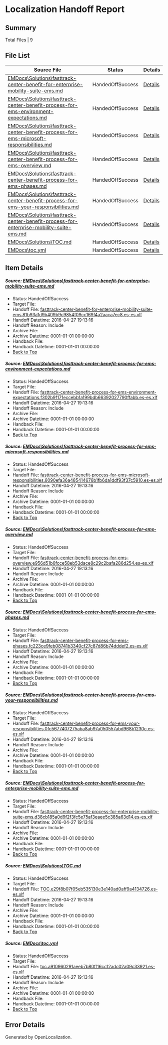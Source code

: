 # <a name='report-top'></a> Localization Handoff Report

## Summary
 Total Files | 9

## File List
 Source File | Status | Details 
 ----------- | ------ | ------- 
 [EMDocs\Solutions\fasttrack-center-benefit-for-enterprise-mobility-suite-ems.md](https://github.com/Microsoft/EMDocs-pr/blob/f034ba0e33cdaad62391021986887afff2e376b6/EMDocs/Solutions/fasttrack-center-benefit-for-enterprise-mobility-suite-ems.md) | HandedOffSuccess | [Details](#08bfc92dca764ad308ff4debd446fb3465a960e287)
 [EMDocs\Solutions\fasttrack-center-benefit-process-for-ems-environment-expectations.md](https://github.com/Microsoft/EMDocs-pr/blob/f034ba0e33cdaad62391021986887afff2e376b6/EMDocs/Solutions/fasttrack-center-benefit-process-for-ems-environment-expectations.md) | HandedOffSuccess | [Details](#087ff5c4872c07bb6fc96c27445c6517bbef387288)
 [EMDocs\Solutions\fasttrack-center-benefit-process-for-ems-microsoft-responsibilities.md](https://github.com/Microsoft/EMDocs-pr/blob/f034ba0e33cdaad62391021986887afff2e376b6/EMDocs/Solutions/fasttrack-center-benefit-process-for-ems-microsoft-responsibilities.md) | HandedOffSuccess | [Details](#a7b608a683a91cd0e5844b6bf8dc2a0e078120b089)
 [EMDocs\Solutions\fasttrack-center-benefit-process-for-ems-overview.md](https://github.com/Microsoft/EMDocs-pr/blob/f034ba0e33cdaad62391021986887afff2e376b6/EMDocs/Solutions/fasttrack-center-benefit-process-for-ems-overview.md) | HandedOffSuccess | [Details](#ef8b8dc58020cd62d67fb3191b0ed938dc41ea6390)
 [EMDocs\Solutions\fasttrack-center-benefit-process-for-ems-phases.md](https://github.com/Microsoft/EMDocs-pr/blob/f034ba0e33cdaad62391021986887afff2e376b6/EMDocs/Solutions/fasttrack-center-benefit-process-for-ems-phases.md) | HandedOffSuccess | [Details](#f775d4c2a3064d987bfe3f0e630710bd19eebee991)
 [EMDocs\Solutions\fasttrack-center-benefit-process-for-ems-your-responsibilities.md](https://github.com/Microsoft/EMDocs-pr/blob/f034ba0e33cdaad62391021986887afff2e376b6/EMDocs/Solutions/fasttrack-center-benefit-process-for-ems-your-responsibilities.md) | HandedOffSuccess | [Details](#0fcfc0d192889ecba89282e37a6c38b96ca86b9192)
 [EMDocs\Solutions\fasttrack-center-benefit-process-for-enterprise-mobility-suite-ems.md](https://github.com/Microsoft/EMDocs-pr/blob/f034ba0e33cdaad62391021986887afff2e376b6/EMDocs/Solutions/fasttrack-center-benefit-process-for-enterprise-mobility-suite-ems.md) | HandedOffSuccess | [Details](#329daed8aeaadfe2c3f9e72e3be70670fa0192da93)
 [EMDocs\Solutions\TOC.md](https://github.com/Microsoft/EMDocs-pr/blob/f034ba0e33cdaad62391021986887afff2e376b6/EMDocs/Solutions/TOC.md) | HandedOffSuccess | [Details](#13eae3089e5ab166f76ea4730ffde75c77fe1653329)
 [EMDocs\toc.yml](https://github.com/Microsoft/EMDocs-pr/blob/6d17f7d7cb309eaae8d22a6ec12cbfa3e38f62fd/EMDocs/toc.yml) | HandedOffSuccess | [Details](#67f62f8610529ad3e78102314a2866672fb41c81330)

## Item Details
##### <a name='08bfc92dca764ad308ff4debd446fb3465a960e287'></a> Source: [EMDocs\Solutions\fasttrack-center-benefit-for-enterprise-mobility-suite-ems.md](https://github.com/Microsoft/EMDocs-pr/blob/f034ba0e33cdaad62391021986887afff2e376b6/EMDocs/Solutions/fasttrack-center-benefit-for-enterprise-mobility-suite-ems.md)
* Status: HandedOffSuccess
* Target File: 
* Handoff File: [fasttrack-center-benefit-for-enterprise-mobility-suite-ems.81b93a1d9b409b9c9854f09cc169f4a2aaca7ec8.es-es.xlf](https://github.com/Microsoft/EM.handoff/blob/845e3e20464edd15fe6172de1ee1169b01836c4b/ol-handoff/Microsoft/EMDocs-pr.es-es/master/fasttrack-center-benefit-for-enterprise-mobility-suite-ems.81b93a1d9b409b9c9854f09cc169f4a2aaca7ec8.es-es.xlf)
* Handoff Datetime: 2016-04-27 19:13:16
* Handoff Reason: Include
* Archive File: 
* Archive Datetime: 0001-01-01 00:00:00
* Handback File: 
* Handback Datetime: 0001-01-01 00:00:00
* [Back to Top](#report-top)

##### <a name='087ff5c4872c07bb6fc96c27445c6517bbef387288'></a> Source: [EMDocs\Solutions\fasttrack-center-benefit-process-for-ems-environment-expectations.md](https://github.com/Microsoft/EMDocs-pr/blob/f034ba0e33cdaad62391021986887afff2e376b6/EMDocs/Solutions/fasttrack-center-benefit-process-for-ems-environment-expectations.md)
* Status: HandedOffSuccess
* Target File: 
* Handoff File: [fasttrack-center-benefit-process-for-ems-environment-expectations.f302b9f171eccebb1a199bdb66392027790ffabb.es-es.xlf](https://github.com/Microsoft/EM.handoff/blob/845e3e20464edd15fe6172de1ee1169b01836c4b/ol-handoff/Microsoft/EMDocs-pr.es-es/master/fasttrack-center-benefit-process-for-ems-environment-expectations.f302b9f171eccebb1a199bdb66392027790ffabb.es-es.xlf)
* Handoff Datetime: 2016-04-27 19:13:16
* Handoff Reason: Include
* Archive File: 
* Archive Datetime: 0001-01-01 00:00:00
* Handback File: 
* Handback Datetime: 0001-01-01 00:00:00
* [Back to Top](#report-top)

##### <a name='a7b608a683a91cd0e5844b6bf8dc2a0e078120b089'></a> Source: [EMDocs\Solutions\fasttrack-center-benefit-process-for-ems-microsoft-responsibilities.md](https://github.com/Microsoft/EMDocs-pr/blob/f034ba0e33cdaad62391021986887afff2e376b6/EMDocs/Solutions/fasttrack-center-benefit-process-for-ems-microsoft-responsibilities.md)
* Status: HandedOffSuccess
* Target File: 
* Handoff File: [fasttrack-center-benefit-process-for-ems-microsoft-responsibilities.6090efa36a485414676b1fb6da1ddf93f37c5910.es-es.xlf](https://github.com/Microsoft/EM.handoff/blob/845e3e20464edd15fe6172de1ee1169b01836c4b/ol-handoff/Microsoft/EMDocs-pr.es-es/master/fasttrack-center-benefit-process-for-ems-microsoft-responsibilities.6090efa36a485414676b1fb6da1ddf93f37c5910.es-es.xlf)
* Handoff Datetime: 2016-04-27 19:13:16
* Handoff Reason: Include
* Archive File: 
* Archive Datetime: 0001-01-01 00:00:00
* Handback File: 
* Handback Datetime: 0001-01-01 00:00:00
* [Back to Top](#report-top)

##### <a name='ef8b8dc58020cd62d67fb3191b0ed938dc41ea6390'></a> Source: [EMDocs\Solutions\fasttrack-center-benefit-process-for-ems-overview.md](https://github.com/Microsoft/EMDocs-pr/blob/f034ba0e33cdaad62391021986887afff2e376b6/EMDocs/Solutions/fasttrack-center-benefit-process-for-ems-overview.md)
* Status: HandedOffSuccess
* Target File: 
* Handoff File: [fasttrack-center-benefit-process-for-ems-overview.e956d51b6fcce58eb53dace8c29c2bafa286d254.es-es.xlf](https://github.com/Microsoft/EM.handoff/blob/845e3e20464edd15fe6172de1ee1169b01836c4b/ol-handoff/Microsoft/EMDocs-pr.es-es/master/fasttrack-center-benefit-process-for-ems-overview.e956d51b6fcce58eb53dace8c29c2bafa286d254.es-es.xlf)
* Handoff Datetime: 2016-04-27 19:13:16
* Handoff Reason: Include
* Archive File: 
* Archive Datetime: 0001-01-01 00:00:00
* Handback File: 
* Handback Datetime: 0001-01-01 00:00:00
* [Back to Top](#report-top)

##### <a name='f775d4c2a3064d987bfe3f0e630710bd19eebee991'></a> Source: [EMDocs\Solutions\fasttrack-center-benefit-process-for-ems-phases.md](https://github.com/Microsoft/EMDocs-pr/blob/f034ba0e33cdaad62391021986887afff2e376b6/EMDocs/Solutions/fasttrack-center-benefit-process-for-ems-phases.md)
* Status: HandedOffSuccess
* Target File: 
* Handoff File: [fasttrack-center-benefit-process-for-ems-phases.fc223ce9feb08741b3340cf27c87d86b74dddef2.es-es.xlf](https://github.com/Microsoft/EM.handoff/blob/845e3e20464edd15fe6172de1ee1169b01836c4b/ol-handoff/Microsoft/EMDocs-pr.es-es/master/fasttrack-center-benefit-process-for-ems-phases.fc223ce9feb08741b3340cf27c87d86b74dddef2.es-es.xlf)
* Handoff Datetime: 2016-04-27 19:13:16
* Handoff Reason: Include
* Archive File: 
* Archive Datetime: 0001-01-01 00:00:00
* Handback File: 
* Handback Datetime: 0001-01-01 00:00:00
* [Back to Top](#report-top)

##### <a name='0fcfc0d192889ecba89282e37a6c38b96ca86b9192'></a> Source: [EMDocs\Solutions\fasttrack-center-benefit-process-for-ems-your-responsibilities.md](https://github.com/Microsoft/EMDocs-pr/blob/f034ba0e33cdaad62391021986887afff2e376b6/EMDocs/Solutions/fasttrack-center-benefit-process-for-ems-your-responsibilities.md)
* Status: HandedOffSuccess
* Target File: 
* Handoff File: [fasttrack-center-benefit-process-for-ems-your-responsibilities.0fc5677407275aba8ab97a050557abd968b1230c.es-es.xlf](https://github.com/Microsoft/EM.handoff/blob/845e3e20464edd15fe6172de1ee1169b01836c4b/ol-handoff/Microsoft/EMDocs-pr.es-es/master/fasttrack-center-benefit-process-for-ems-your-responsibilities.0fc5677407275aba8ab97a050557abd968b1230c.es-es.xlf)
* Handoff Datetime: 2016-04-27 19:13:16
* Handoff Reason: Include
* Archive File: 
* Archive Datetime: 0001-01-01 00:00:00
* Handback File: 
* Handback Datetime: 0001-01-01 00:00:00
* [Back to Top](#report-top)

##### <a name='329daed8aeaadfe2c3f9e72e3be70670fa0192da93'></a> Source: [EMDocs\Solutions\fasttrack-center-benefit-process-for-enterprise-mobility-suite-ems.md](https://github.com/Microsoft/EMDocs-pr/blob/f034ba0e33cdaad62391021986887afff2e376b6/EMDocs/Solutions/fasttrack-center-benefit-process-for-enterprise-mobility-suite-ems.md)
* Status: HandedOffSuccess
* Target File: 
* Handoff File: [fasttrack-center-benefit-process-for-enterprise-mobility-suite-ems.d38cb185a0d9f2f3fc5e75af3eaee5c385a63d14.es-es.xlf](https://github.com/Microsoft/EM.handoff/blob/845e3e20464edd15fe6172de1ee1169b01836c4b/ol-handoff/Microsoft/EMDocs-pr.es-es/master/fasttrack-center-benefit-process-for-enterprise-mobility-suite-ems.d38cb185a0d9f2f3fc5e75af3eaee5c385a63d14.es-es.xlf)
* Handoff Datetime: 2016-04-27 19:13:16
* Handoff Reason: Include
* Archive File: 
* Archive Datetime: 0001-01-01 00:00:00
* Handback File: 
* Handback Datetime: 0001-01-01 00:00:00
* [Back to Top](#report-top)

##### <a name='13eae3089e5ab166f76ea4730ffde75c77fe1653329'></a> Source: [EMDocs\Solutions\TOC.md](https://github.com/Microsoft/EMDocs-pr/blob/f034ba0e33cdaad62391021986887afff2e376b6/EMDocs/Solutions/TOC.md)
* Status: HandedOffSuccess
* Target File: 
* Handoff File: [TOC.e29f8b07f05eb535130e3e140ad0aff9a4134726.es-es.xlf](https://github.com/Microsoft/EM.handoff/blob/845e3e20464edd15fe6172de1ee1169b01836c4b/ol-handoff/Microsoft/EMDocs-pr.es-es/master/TOC.e29f8b07f05eb535130e3e140ad0aff9a4134726.es-es.xlf)
* Handoff Datetime: 2016-04-27 19:13:16
* Handoff Reason: Include
* Archive File: 
* Archive Datetime: 0001-01-01 00:00:00
* Handback File: 
* Handback Datetime: 0001-01-01 00:00:00
* [Back to Top](#report-top)

##### <a name='67f62f8610529ad3e78102314a2866672fb41c81330'></a> Source: [EMDocs\toc.yml](https://github.com/Microsoft/EMDocs-pr/blob/6d17f7d7cb309eaae8d22a6ec12cbfa3e38f62fd/EMDocs/toc.yml)
* Status: HandedOffSuccess
* Target File: 
* Handoff File: [toc.a910960291aeeb7b80ff16cc12adc02a09c33921.es-es.xlf](https://github.com/Microsoft/EM.handoff/blob/845e3e20464edd15fe6172de1ee1169b01836c4b/ol-handoff/Microsoft/EMDocs-pr.es-es/master/toc.a910960291aeeb7b80ff16cc12adc02a09c33921.es-es.xlf)
* Handoff Datetime: 2016-04-27 19:13:16
* Handoff Reason: Include
* Archive File: 
* Archive Datetime: 0001-01-01 00:00:00
* Handback File: 
* Handback Datetime: 0001-01-01 00:00:00
* [Back to Top](#report-top)


## Error Details

Generated by OpenLocalization.
